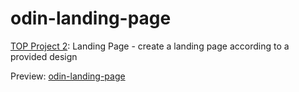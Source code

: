 # odin-landing-page

[TOP Project 2][0]: Landing Page - create a landing page according to a provided design

Preview: [odin-landing-page][1]

[0]:https://www.theodinproject.com/lessons/foundations-landing-page
[1]:https://4015-dev.github.io/odin-landing-page/